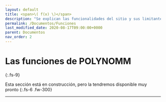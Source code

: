 ```yaml
---
layout: default
title: <span>\( f(x) \)</span>
description: "Se explican las funcionalidades del sitio y sus limitantes."
permalink: /Documentos/Funciones
last_modified_date: 2020-08-17T09:00:00+0000
parent: Documentos
nav_order: 2
---
```


<link rel="stylesheet" href="{{ '/assets/css/just-the-docs-degVerde.css' | absolute_url }}">
<script>
    jtd.setTheme('degVerde');
</script>

# Las funciones de POLYN<span class="deg-sitio deg-sitio-texto">OMM</span><i class="jpa-anim-rel-partying_face jpa-2em"></i>
{:.fs-9}

Esta sección está en construcción, pero la tendremos disponible muy pronto <i class="jpa-anim-rel-smiling_face_with_heart_eyes jpa-2em"></i>
{:.fs-6 .fw-300}

---